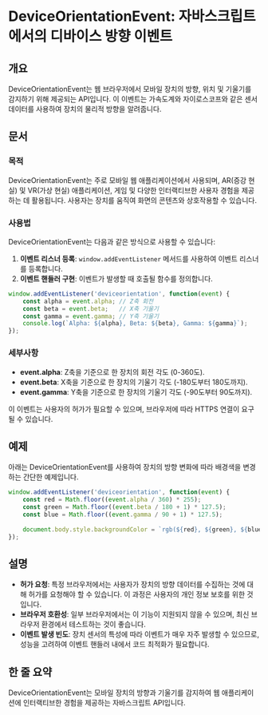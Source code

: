 <!--
Meta Description: # DeviceOrientationEvent: 자바스크립트에서의 디바이스 방향 이벤트 ## 개요 DeviceOrientationEvent는 웹 브라우저에서 모바일 장치의 방향, 위치 및 기울기를 감지하기 위해 제공되는 API입니다. 이 이벤트는 가속도계와 자이로스코프와...
Meta Keywords: event, 장치의, 이벤트, const, alpha
-->

# DeviceOrientationEvent: 자바스크립트에서의 디바이스 방향 이벤트

## 개요
DeviceOrientationEvent는 웹 브라우저에서 모바일 장치의 방향, 위치 및 기울기를 감지하기 위해 제공되는 API입니다. 이 이벤트는 가속도계와 자이로스코프와 같은 센서 데이터를 사용하여 장치의 물리적 방향을 알려줍니다.

## 문서
### 목적
DeviceOrientationEvent는 주로 모바일 웹 애플리케이션에서 사용되며, AR(증강 현실) 및 VR(가상 현실) 애플리케이션, 게임 및 다양한 인터랙티브한 사용자 경험을 제공하는 데 활용됩니다. 사용자는 장치를 움직여 화면의 콘텐츠와 상호작용할 수 있습니다.

### 사용법
DeviceOrientationEvent는 다음과 같은 방식으로 사용할 수 있습니다:

1. **이벤트 리스너 등록**: `window.addEventListener` 메서드를 사용하여 이벤트 리스너를 등록합니다.
2. **이벤트 핸들러 구현**: 이벤트가 발생할 때 호출될 함수를 정의합니다.

```javascript
window.addEventListener('deviceorientation', function(event) {
    const alpha = event.alpha; // Z축 회전
    const beta = event.beta;   // X축 기울기
    const gamma = event.gamma; // Y축 기울기
    console.log(`Alpha: ${alpha}, Beta: ${beta}, Gamma: ${gamma}`);
});
```

### 세부사항
- **event.alpha**: Z축을 기준으로 한 장치의 회전 각도 (0-360도).
- **event.beta**: X축을 기준으로 한 장치의 기울기 각도 (-180도부터 180도까지).
- **event.gamma**: Y축을 기준으로 한 장치의 기울기 각도 (-90도부터 90도까지).

이 이벤트는 사용자의 허가가 필요할 수 있으며, 브라우저에 따라 HTTPS 연결이 요구될 수 있습니다.

## 예제
아래는 DeviceOrientationEvent를 사용하여 장치의 방향 변화에 따라 배경색을 변경하는 간단한 예제입니다.

```javascript
window.addEventListener('deviceorientation', function(event) {
    const red = Math.floor((event.alpha / 360) * 255);
    const green = Math.floor((event.beta / 180 + 1) * 127.5);
    const blue = Math.floor((event.gamma / 90 + 1) * 127.5);
    
    document.body.style.backgroundColor = `rgb(${red}, ${green}, ${blue})`;
});
```

## 설명
- **허가 요청**: 특정 브라우저에서는 사용자가 장치의 방향 데이터를 수집하는 것에 대해 허가를 요청해야 할 수 있습니다. 이 과정은 사용자의 개인 정보 보호를 위한 것입니다.
- **브라우저 호환성**: 일부 브라우저에서는 이 기능이 지원되지 않을 수 있으며, 최신 브라우저 환경에서 테스트하는 것이 좋습니다.
- **이벤트 발생 빈도**: 장치 센서의 특성에 따라 이벤트가 매우 자주 발생할 수 있으므로, 성능을 고려하여 이벤트 핸들러 내에서 코드 최적화가 필요합니다.

## 한 줄 요약
DeviceOrientationEvent는 모바일 장치의 방향과 기울기를 감지하여 웹 애플리케이션에 인터랙티브한 경험을 제공하는 자바스크립트 API입니다.